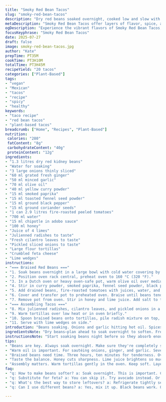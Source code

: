 ```yaml
---
title: "Smoky Red Bean Tacos"
slug: "smoky-red-bean-tacos"
description: "Dry red beans soaked overnight, cooked low and slow with a mix of spices including yellow curry, smoked paprika swapped for ancho chili, and toasted fennel replacing cumin. Braised with fire-roasted tomatoes, chipotle in adobo, honey, and fresh lime juice. Served in warm tortillas with crunchy julienned radishes, fresh cilantro, pickled onions, and crumbled feta cheese. Roasting time adjusted for texture. Batching and soaking help layers build. A citrus twist in the finish. Bright, smoky, and spicy. Vegan if feta omitted. Balanced between heat, sweet, tang, and herbaceous tones."
metaDescription: "Smoky Red Bean Tacos offer layers of flavor, spice, and comfort. A braised bean filling with fresh veggies awaits in warm tortillas."
ogDescription: "Experience the vibrant flavors of Smoky Red Bean Tacos, packed with spice and freshness. Perfect for every taco lover."
focusKeyphrase: "Smoky Red Bean Tacos"
date: 2025-07-27
draft: false
image: smoky-red-bean-tacos.jpg
author: "Kate"
prepTime: PT35M
cookTime: PT3H10M
totalTime: PT3H45M
recipeYield: "20 tacos"
categories: ["Plant-Based"]
tags:
- "vegan"
- "Mexican"
- "tacos"
- "recipe"
- "spicy"
- "healthy"
keywords:
- "taco recipe"
- "red bean tacos"
- "plant-based tacos"
breadcrumb: ["Home", "Recipes", "Plant-Based"]
nutrition: 
 calories: "280"
 fatContent: "8g"
 carbohydrateContent: "40g"
 proteinContent: "12g"
ingredients:
- "1.3 litres dry red kidney beans"
- "Water for soaking"
- "3 large onions thinly sliced"
- "60 ml grated fresh ginger"
- "50 ml minced garlic"
- "70 ml olive oil"
- "40 ml yellow curry powder"
- "15 ml smoked paprika"
- "15 ml toasted fennel seed powder"
- "15 ml ground black pepper"
- "15 ml ground coriander seeds"
- "1 can 2.9 litres fire-roasted peeled tomatoes"
- "700 ml water"
- "15 ml chipotle in adobo sauce"
- "100 ml honey"
- "Juice of 4 limes"
- "Julienned radishes to taste"
- "Fresh cilantro leaves to taste"
- "Pickled sliced onions to taste"
- "Large flour tortillas"
- "Crumbled feta cheese"
- "Lime wedges"
instructions:
- "=== Braised Red Beans ==="
- "1. Soak beans overnight in a large bowl with cold water covering by several inches. Add water as needed to keep submerged. Drain and rinse before cooking."
- "2. Position oven rack central, preheat oven to 160 °C (320 °F)."
- "3. In a Dutch oven or heavy oven-safe pot, warm olive oil over medium heat. Sauté onions, ginger, and garlic until softened and aromatic about 7 minutes."
- "4. Stir in curry powder, smoked paprika, fennel seed powder, black pepper, and coriander. Cook gently for 1 minute, stirring constantly to toast spices without burning."
- "5. Add drained beans, fire-roasted tomatoes with juices, water, and chipotle. Bring to a boil on stovetop."
- "6. Cover and transfer pot to preheated oven. Braise until beans tender, about 3 hours 10 minutes. Check once, add water if drying out."
- "7. Remove pot from oven. Stir in honey and lime juice. Add salt to taste."
- "=== Assembling Tacos ==="
- "8. Mix julienned radishes, cilantro leaves, and pickled onions in a bowl."
- "9. Warm tortillas over low heat or in oven briefly."
- "10. Spoon braised beans onto tortillas, pile radish mixture on top, sprinkle with crumbled feta."
- "11. Serve with lime wedges on side."
introduction: "Beans soaking. Onions and garlic hitting hot oil. Spices toasted in oil releasing smoky and sweet aromas. Fennel replaces cumin for anise warmth. Ancho chili swapped the sweeter paprika type for a deeper smoky chile note. Roasted tomatoes bring char. Chipotle gives earthy heat. Honey adds subtle sweet balance. Lime juice cuts through richness. Hours in the oven. Beans slowly yield softness. Radishes stay crunchy, cilantro brightens, pickled onions tart. Feta salty, creamy contrast. Lime wedges freshen final bite. Tortillas fold all elements, handheld bites packed with warmth, crunch, sweet, smoke, and tang. Variations possible swapping beans or cheese. The slow braise builds layers."
ingredientsNote: "Dry beans—plan ahead to soak overnight to soften. Fresh ginger and garlic important for depth. Olive oil carries flavor and helps toast the spices releasing oils. Yellow curry powder keeps the warmth, substituted smoky paprika swapped for ancho chili powder changes the fire element. Replacing cumin with toasted fennel seed adds subtle licorice, a twist. Using fire-roasted peeled tomatoes instead of plain gives a charred backdrop. Chipotle in adobo the smoky heat punch. Honey balances acidity and heat. Lime juice freshens and brightens. Optional feta is creamy, salty. Pickled onion adds acidity and crunch alongside fresh radishes and cilantro for brightness. Use large flour tortillas for folding. All components should be prepped beforehand for assembly."
instructionsNote: "Start soaking beans night before so they absorb enough water. Preheat oven quite low, braising gentle to soften beans through slow cooking without drying. Cook onions, garlic, and ginger thoroughly to develop foundation flavors before adding spices. Slowly toast spices in oil for max aroma. Add liquids and beans, bring to simmer on stovetop to activate cooking before oven phase. Check bean tenderness once during cook, add water if drying to prevent scorching. Stir in honey and lime juice after braise keeps brightness intact. Keep warm. For assembly, toss radishes, cilantro, and pickled onions just before serving to keep crispness. Warm tortillas gently to make pliable. Layer beans first then tangy, fresh veggies and creamy cheese to keep textures distinct. Serve with lime wedges to squeeze on top for final acidic lift."
tips:
- "Beans are key. Always soak overnight. Make sure they're completely submerged in water. Check water levels often. Rinse before cooking. Prevents gritty texture."
- "Warm oil is important. For sautéing onions, ginger, and garlic. Seven minutes to soften, stir often. Spices need to toast, one minute tops so they don’t burn."
- "Braised beans need time. Three hours, ten minutes for tenderness. Oven low is ideal. Check once. Add water if it's drying out. Prevents stew from scorching."
- "Taste the balance. Honey cuts sharpness. Lime juice brightens so much. Adjust salt after mixing in these. Always stir before serving for even flavor."
- "Assembly matters. Warm tortillas gently in the oven. Keep soft. Layer beans first. Then radish mix. Feta on top adds creaminess. Serve with lime on side."
faq:
- "q: How to make beans softer? a: Soak overnight. This is important. Cook low and slow. Avoid high heat. Check for tenderness."
- "q: Substitute for feta? a: You can skip it. Try avocado instead. Or use vegan cheese. Adds creaminess without dairy. Flavor shifts too."
- "q: What's the best way to store leftovers? a: Refrigerate tightly sealed. Use within three days. Reheat slowly on stove. Add water as needed."
- "q: Can I use different beans? a: Yes, mix it up. Black beans work. Or pinto. Different textures. Each offers new tastes. Experiment with your favorites."

---
```

